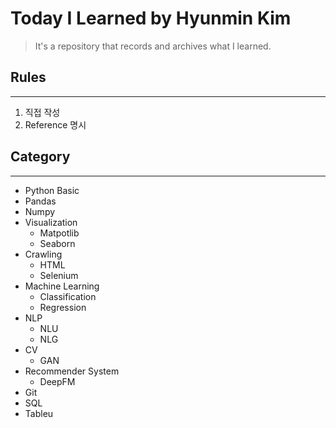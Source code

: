 # **Today I Learned by Hyunmin Kim**

> It's a repository that records and archives what I learned.

## Rules
---
1. 직접 작성
2. Reference 명시

## Category
---
- Python Basic
- Pandas
- Numpy
- Visualization
  - Matpotlib
  - Seaborn
- Crawling
  - HTML
  - Selenium
- Machine Learning
  - Classification
  - Regression
- NLP
  - NLU
  - NLG
- CV
  - GAN
- Recommender System
  - DeepFM
- Git
- SQL
- Tableu